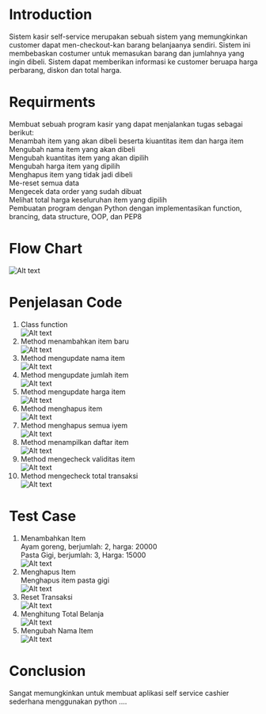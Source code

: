 # Introduction <br/>
Sistem kasir self-service merupakan sebuah sistem yang memungkinkan customer dapat men-checkout-kan barang belanjaanya sendiri. Sistem ini membebaskan costumer untuk memasukan barang dan jumlahnya yang ingin dibeli. Sistem dapat memberikan informasi ke customer beruapa harga perbarang, diskon dan total harga.

# Requirments <br/>
Membuat sebuah program kasir yang dapat menjalankan tugas sebagai berikut:<br/>
    Menambah item yang akan dibeli beserta kiuantitas item dan harga item<br/>
    Mengubah nama item yang akan dibeli<br/>
    Mengubah kuantitas item yang akan dipilih<br/>
    Mengubah harga item yang dipilih<br/>
    Menghapus item yang tidak jadi dibeli<br/>
    Me-reset semua data<br/>
    Mengecek data order yang sudah dibuat<br/>
    Melihat total harga keseluruhan item yang dipilih<br/>
   Pembuatan program dengan Python dengan implementasikan function, brancing, data structure, OOP, dan PEP8<br/>

# Flow Chart <br/>
<img src="https://github.com/randityateri/Cashier/blob/master/Flowchart.png" alt="Alt text" title="FlowChart"> <br/>

# Penjelasan Code <br/>
1. Class function <br/>
   <img src="https://github.com/randityateri/Cashier/blob/master/1.class.png" alt="Alt text" title="Class Function"> <br/>
2. Method menambahkan item baru <br/>
   <img src="https://github.com/randityateri/Cashier/blob/master/2.add_item.png" alt="Alt text" title="new_item"> <br/>
3. Method mengupdate nama item <br/>
   <img src="https://github.com/randityateri/Cashier/blob/master/3.update_item_name.png" alt="Alt text" title="update_name"> <br/>
4. Method mengupdate jumlah item <br/>
   <img src="https://github.com/randityateri/Cashier/blob/master/4.update_item_qty.png" alt="Alt text" title="update_qty"> <br/>
5. Method mengupdate harga item <br/>
   <img src="https://github.com/randityateri/Cashier/blob/master/5.update_item_price.png" alt="Alt text" title="update_price"> <br/>
6. Method menghapus item <br/>
   <img src="https://github.com/randityateri/Cashier/blob/master/6.delete_item.png" alt="Alt text" title="delete"> <br/>
7. Method menghapus semua iyem <br/>
   <img src="https://github.com/randityateri/Cashier/blob/master/7.reset_trans.png" alt="Alt text" title="reset"> <br/> 
8. Method menampilkan daftar item <br/>
   <img src="https://github.com/randityateri/Cashier/blob/master/8.print_order.png" alt="Alt text" title="print"> <br/>
9. Method mengecheck validitas item <br/>
   <img src="https://github.com/randityateri/Cashier/blob/master/9.check_order.png" alt="Alt text" title="check"> <br/>
10. Method mengecheck total transaksi <br/>
   <img src="https://github.com/randityateri/Cashier/blob/master/10.total_prize.png" alt="Alt text" title="total_price"> <br/>
# Test Case <br/>
1. Menambahkan Item <br/>
   Ayam goreng, berjumlah: 2, harga: 20000 <br/>
   Pasta Gigi, berjumlah: 3, Harga: 15000 <br/>
   <img src="https://github.com/randityateri/Cashier/blob/master/11.c1.png" alt="Alt text" title="case1"> <br/>
2. Menghapus Item <br/>
   Menghapus item pasta gigi <br/>
   <img src="https://github.com/randityateri/Cashier/blob/master/12.c2.png" alt="Alt text" title="case2"> <br/>
3. Reset Transaksi <br/>
   <img src="https://github.com/randityateri/Cashier/blob/master/13.c3.png" alt="Alt text" title="case3"> <br/>
4. Menghitung Total Belanja <br/>
   <img src="https://github.com/randityateri/Cashier/blob/master/14.c4.png" alt="Alt text" title="case4"> <br/>
5. Mengubah Nama Item <br/>
   <img src="https://github.com/randityateri/Cashier/blob/master/15.c5.png" alt="Alt text" title="case5"> <br/>

# Conclusion
Sangat memungkinkan untuk membuat aplikasi self service cashier sederhana menggunakan python
 ....

